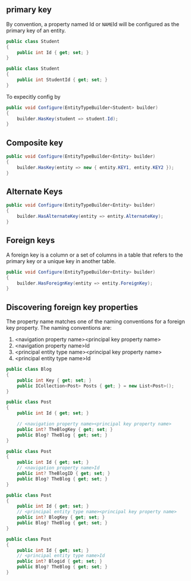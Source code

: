 ## primary key
By convention, a property named Id or `NAME`Id will be configured as the primary key of an entity.
```csharp
public class Student
{
    public int Id { get; set; }
}

public class Student
{
    public int StudentId { get; set; }
}
```

To expecitly config by
```csharp
public void Configure(EntityTypeBuilder<Student> builder)
{
    builder.HasKey(student => student.Id);
}
```
## Composite key
```csharp
public void Configure(EntityTypeBuilder<Entity> builder)
{
    builder.HasKey(entity => new { entity.KEY1, entity.KEY2 });
}
```

## Alternate Keys
```csharp
public void Configure(EntityTypeBuilder<Entity> builder)
{
    builder.HasAlternateKey(entity => entity.AlternateKey);
}
```

## Foreign keys
A foreign key is a column or a set of columns in a table that refers to the primary key or a unique key in another table.
```csharp
public void Configure(EntityTypeBuilder<Entity> builder)
{
    builder.HasForeignKey(entity => entity.ForeignKey);
}
```

## Discovering foreign key properties
The property name matches one of the naming conventions for a foreign key property. The naming conventions are:
1. &lt;navigation property name&gt;&lt;principal key property name&gt;
2. &lt;navigation property name&gt;Id
3. &lt;principal entity type name&gt;&lt;principal key property name&gt;
4. &lt;principal entity type name&gt;Id
```csharp
public class Blog
{
    public int Key { get; set; }
    public ICollection<Post> Posts { get; } = new List<Post>();
}

public class Post
{
    public int Id { get; set; }

    // <navigation property name><principal key property name>
    public int? TheBlogKey { get; set; }
    public Blog? TheBlog { get; set; }
}

public class Post
{
    public int Id { get; set; }
    // <navigation property name>Id
    public int? TheBlogID { get; set; }
    public Blog? TheBlog { get; set; }
}

public class Post
{
    public int Id { get; set; }
    // <principal entity type name><principal key property name>
    public int? BlogKey { get; set; }
    public Blog? TheBlog { get; set; }
}

public class Post
{
    public int Id { get; set; }
    // <principal entity type name>Id
    public int? Blogid { get; set; }
    public Blog? TheBlog { get; set; }
}
```
